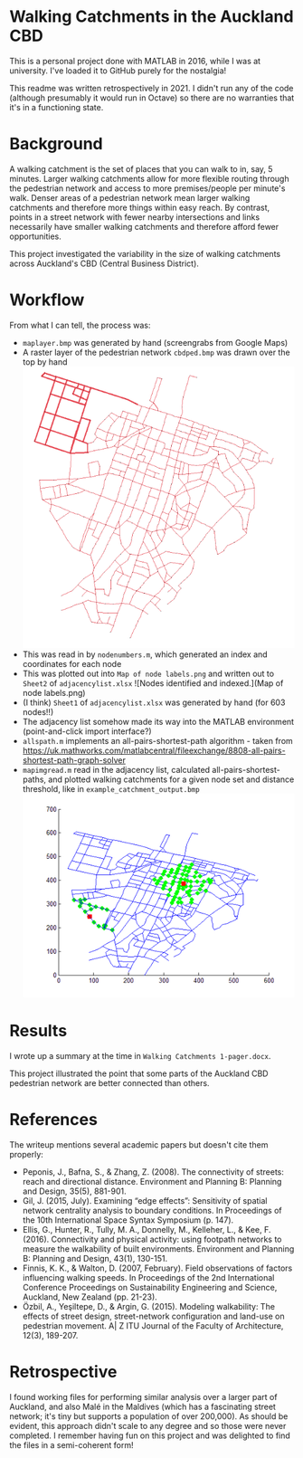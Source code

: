 # Walking Catchments in the Auckland CBD
This is a personal project done with MATLAB in 2016, while I was at university. I've loaded it to GitHub purely for the nostalgia!

This readme was written retrospectively in 2021. I didn't run any of the code (although presumably it would run in Octave) so there are no warranties that it's in a functioning state.

# Background
A walking catchment is the set of places that you can walk to in, say, 5 minutes. Larger walking catchments allow for more flexible routing through the pedestrian network and access to more premises/people per minute's walk. Denser areas of a pedestrian network mean larger walking catchments and therefore more things within easy reach. By contrast, points in a street network with fewer nearby intersections and links necessarily have smaller walking catchments and therefore afford fewer opportunities.

This project investigated the variability in the size of walking catchments across Auckland's CBD (Central Business District).

# Workflow
From what I can tell, the process was:

* `maplayer.bmp` was generated by hand (screengrabs from Google Maps)
* A raster layer of the pedestrian network `cbdped.bmp` was drawn over the top by hand
![Pedestrian network raster layer.](cbdped.bmp)
* This was read in by `nodenumbers.m`, which generated an index and coordinates for each node
* This was plotted out into `Map of node labels.png` and written out to `Sheet2` of `adjacencylist.xlsx`
![Nodes identified and indexed.](Map of node labels.png)
* (I think) `Sheet1` of `adjacencylist.xlsx` was generated by hand (for 603 nodes!!)
* The adjacency list somehow made its way into the MATLAB environment (point-and-click import interface?)
* `allspath.m` implements an all-pairs-shortest-path algorithm - taken from https://uk.mathworks.com/matlabcentral/fileexchange/8808-all-pairs-shortest-path-graph-solver
* `mapimgread.m` read in the adjacency list, calculated all-pairs-shortest-paths, and plotted walking catchments for a given node set and distance threshold, like in `example_catchment_output.bmp`
![Example catchment output.](example_catchment_output.bmp)

# Results
I wrote up a summary at the time in `Walking Catchments 1-pager.docx`.

This project illustrated the point that some parts of the Auckland CBD pedestrian network are better connected than others.

# References
The writeup mentions several academic papers but doesn't cite them properly:

* Peponis, J., Bafna, S., & Zhang, Z. (2008). The connectivity of streets: reach and directional distance. Environment and Planning B: Planning and Design, 35(5), 881-901.
* Gil, J. (2015, July). Examining “edge effects”: Sensitivity of spatial network centrality analysis to boundary conditions. In Proceedings of the 10th International Space Syntax Symposium (p. 147).
* Ellis, G., Hunter, R., Tully, M. A., Donnelly, M., Kelleher, L., & Kee, F. (2016). Connectivity and physical activity: using footpath networks to measure the walkability of built environments. Environment and Planning B: Planning and Design, 43(1), 130-151.
* Finnis, K. K., & Walton, D. (2007, February). Field observations of factors influencing walking speeds. In Proceedings of the 2nd International Conference Proceedings on Sustainability Engineering and Science, Auckland, New Zealand (pp. 21-23).
* Özbil, A., Yeşiltepe, D., & Argin, G. (2015). Modeling walkability: The effects of street design, street-network configuration and land-use on pedestrian movement. A| Z ITU Journal of the Faculty of Architecture, 12(3), 189-207.

# Retrospective
I found working files for performing similar analysis over a larger part of Auckland, and also Malé in the Maldives (which has a fascinating street network; it's tiny but supports a population of over 200,000). As should be evident, this approach didn't scale to any degree and so those were never completed. I remember having fun on this project and was delighted to find the files in a semi-coherent form!
